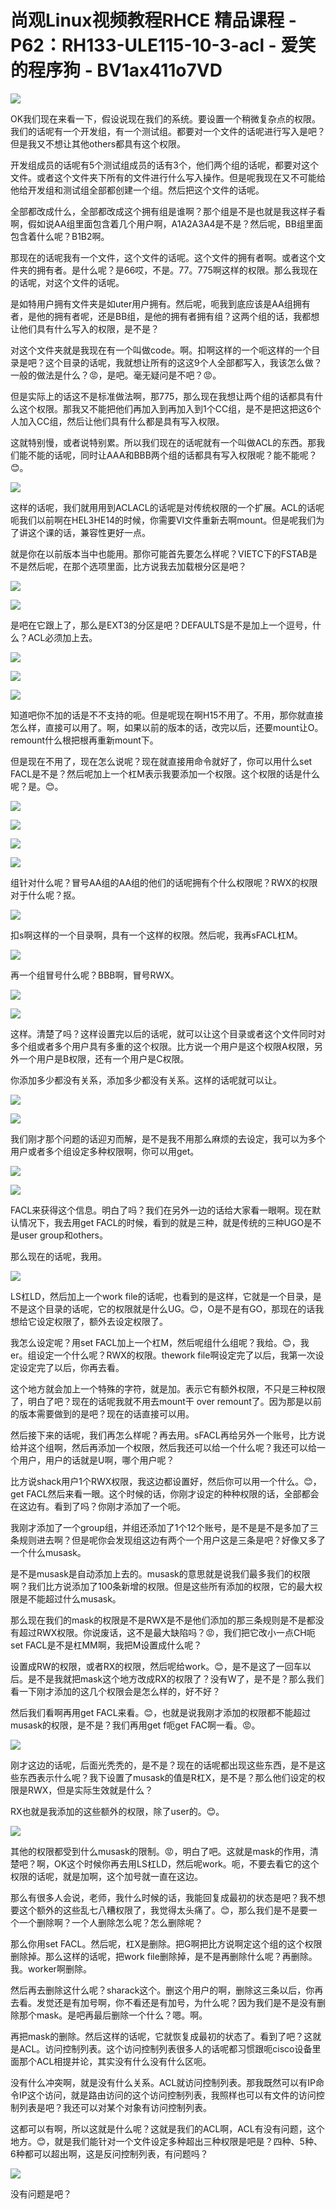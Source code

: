 # 尚观Linux视频教程RHCE 精品课程 - P62：RH133-ULE115-10-3-acl - 爱笑的程序狗 - BV1ax411o7VD

![](img/3a03a41e434df2421752fdb0a4f7c064_0.png)

OK我们现在来看一下，假设说现在我们的系统。要设置一个稍微复杂点的权限。我们的话呢有一个开发组，有一个测试组。都要对一个文件的话呢进行写入是吧？但是我又不想让其他others都具有这个权限。

开发组成员的话呢有5个测试组成员的话有3个，他们两个组的话呢，都要对这个文件。或者这个文件夹下所有的文件进行什么写入操作。但是呢我现在又不可能给他给开发组和测试组全部都创建一个组。然后把这个文件的话呢。

全部都改成什么，全部都改成这个拥有组是谁啊？那个组是不是也就是我这样子看啊，假如说AA组里面包含着几个用户啊，A1A2A3A4是不是？然后呢，BB组里面包含着什么呢？B1B2啊。

那现在的话呢我有一个文件，这个文件的话呢。这个文件的拥有者啊。或者这个文件夹的拥有者。是什么呢？是66哎，不是。77。775啊这样的权限。那么我现在的话呢，对这个文件的话呢。

是如特用户拥有文件夹是如uter用户拥有。然后呢，呃我到底应该是AA组拥有者，是他的拥有者呢，还是BB组，是他的拥有者拥有组？这两个组的话，我都想让他们具有什么写入的权限，是不是？

对这个文件夹就是我现在有一个叫做code。啊。扣啊这样的一个呃这样的一个目录是吧？这个目录的话呢，我就想让所有的这这9个人全部都写入，我该怎么做？一般的做法是什么？😡，是吧。毫无疑问是不吧？😡。

但是实际上的话这不是标准做法啊，那775，那么现在我想让两个组的话都具有什么这个权限。那我又不能把他们再加入到再加入到1个CC组，是不是把这把这6个人加入CC组，然后让他们具有什么都是具有写入权限。

这就特别慢，或者说特别累。所以我们现在的话呢就有一个叫做ACL的东西。那我们能不能的话呢，同时让AAA和BBB两个组的话都具有写入权限呢？能不能呢？😊。



![](img/3a03a41e434df2421752fdb0a4f7c064_2.png)

这样的话呢，我们就用用到ACLACL的话呢是对传统权限的一个扩展。ACL的话呢呃我们以前啊在HEL3HE14的时候，你需要VI文件重新去啊mount。但是呢我们为了讲这个课的话，兼容性更好一点。

就是你在以前版本当中也能用。那你可能首先要怎么样呢？VIETC下的FSTAB是不是然后呢，在那个选项里面，比方说我去加载根分区是吧？



![](img/3a03a41e434df2421752fdb0a4f7c064_4.png)

![](img/3a03a41e434df2421752fdb0a4f7c064_5.png)

是吧在它跟上了，那么是EXT3的分区是吧？DEFAULTS是不是加上一个逗号，什么？ACL必须加上去。



![](img/3a03a41e434df2421752fdb0a4f7c064_7.png)

![](img/3a03a41e434df2421752fdb0a4f7c064_8.png)

![](img/3a03a41e434df2421752fdb0a4f7c064_9.png)

知道吧你不加的话是不不支持的呃。但是呢现在啊H15不用了。不用，那你就直接怎么样，直接可以用了。啊，如果以前的版本的话，改完以后，还要mount让O。remount什么根把根再重新mount下。

但是现在不用了，现在怎么说呢？现在就直接用命令就好了，你可以用什么set FACL是不是？然后呢加上一个杠M表示我要添加一个权限。这个权限的话是什么呢？是。😊。



![](img/3a03a41e434df2421752fdb0a4f7c064_11.png)

![](img/3a03a41e434df2421752fdb0a4f7c064_12.png)

![](img/3a03a41e434df2421752fdb0a4f7c064_13.png)

![](img/3a03a41e434df2421752fdb0a4f7c064_14.png)

组针对什么呢？冒号AA组的AA组的他们的话呢拥有个什么权限呢？RWX的权限对于什么呢？抠。

![](img/3a03a41e434df2421752fdb0a4f7c064_16.png)

扣s啊这样的一个目录啊，具有一个这样的权限。然后呢，我再sFACL杠M。

![](img/3a03a41e434df2421752fdb0a4f7c064_18.png)

再一个组冒号什么呢？BBB啊，冒号RWX。

![](img/3a03a41e434df2421752fdb0a4f7c064_20.png)

![](img/3a03a41e434df2421752fdb0a4f7c064_21.png)

这样。清楚了吗？这样设置完以后的话呢，就可以让这个目录或者这个文件同时对多个组或者多个用户具有多重的这个权限。比方说一个用户是这个权限A权限，另外一个用户是B权限，还有一个用户是C权限。

你添加多少都没有关系，添加多少都没有关系。这样的话呢就可以让。

![](img/3a03a41e434df2421752fdb0a4f7c064_23.png)

![](img/3a03a41e434df2421752fdb0a4f7c064_24.png)

我们刚才那个问题的话迎刃而解，是不是我不用那么麻烦的去设定，我可以为多个用户或者多个组设定多种权限啊，你可以用get。



![](img/3a03a41e434df2421752fdb0a4f7c064_26.png)

![](img/3a03a41e434df2421752fdb0a4f7c064_27.png)

FACL来获得这个信息。明白了吗？我们在另外一边的话给大家看一眼啊。现在默认情况下，我去用get FACL的时候，看到的就是三种，就是传统的三种UGO是不是user group和others。

那么现在的话呢，我用。

![](img/3a03a41e434df2421752fdb0a4f7c064_29.png)

LS杠LD，然后加上一个work file的话呢，也看到的是这样，它就是一个目录，是不是这个目录的话呢，它的权限就是什么UG。😊，O是不是有GO，那现在的话我想给它设定权限了，额外去设定权限了。

我怎么设定呢？用set FACL加上一个杠M，然后呢组什么组呢？我给。😊，我er。组设定一个什么呢？RWX的权限。thework file啊设定完了以后，我第一次设定设定完了以后，你再去看。

这个地方就会加上一个特殊的字符，就是加。表示它有额外权限，不只是三种权限了，明白了吧？现在的话呢我就不用去mount干 over remount了。因为那是以前的版本需要做到的是吧？现在的话直接可以用。

然后接下来的话呢，我们再怎么样呢？再去用。sFACL再给另外一个账号，比方说给并这个组啊，然后再添加一个权限，然后我还可以给一个什么呢？我还可以给一个用户，用户的话就是U啊，哪个用户呢？

比方说shack用户1个RWX权限，我这边都设置好，然后你可以用一个什么。😊，get FACL然后来看一眼。这个时候的话，你刚才设定的种种权限的话，全部都会在这边有。看到了吗？你刚才添加了一个呃。

我刚才添加了一个group组，并组还添加了1个12个账号，是不是是不是多加了三条规则进去啊？但是呢你会发现组这边有两个一个用户这是三条是吧？好像又多了一个什么musask。

是不是musask是自动添加上去的。musask的意思就是说我们最多我们的权限啊？我们比方说添加了100条新增的权限。但是这些所有添加的权限，它的最大权限是不能超过什么musask。

那么现在我们的mask的权限是不是RWX是不是他们添加的那三条规则是不是都没有超过RWX权限。你说废话，这不是最大缺陷吗？😡，我们把它改小一点CH呃set FACL是不是杠MM啊，我把M设置成什么呢？

设置成RW的权限，或者RX的权限，然后呢给work。😊，是不是这了一回车以后。是不是我就把mask这个地方改成RX的权限了？没有W了，是不是？那么我们看一下刚才添加的这几个权限会是怎么样的，好不好？

然后我们看啊再用get FACL来看。😊，也就是说我刚才添加的权限都不能超过musask的权限，是不是？我们再用get f呃get FAC啊一看。😡。



![](img/3a03a41e434df2421752fdb0a4f7c064_31.png)

刚才这边的话呢，后面光秃秃的，是不是？现在的话呢都出现这些东西，是不是这些东西表示什么呢？我下设置了musask的值是R杠X，是不是？那么他们设定的权限是RWX，但是实际生效就是什么？

RX也就是我添加的这些额外的权限，除了user的。😊。

![](img/3a03a41e434df2421752fdb0a4f7c064_33.png)

其他的权限都受到什么musask的限制。😡，明白了吧。这就是mask的作用，清楚吧？啊，OK这个时候你再去用LS杠LD，然后呢work。呃，不要去看它的这个权限的话呢，就是加啊，这个加号就一直在这边。

那么有很多人会说，老师，我什么时候的话，我能回复成最初的状态是吧？我不想要这个额外的这些乱七八糟权限了，我觉得太头痛了。😊，那么我们是不是要一个一个删除啊？一个人删除怎么呢？怎么删除呢？

那么你用set FACL。然后呢，杠X是删除。把G啊把比方说啊定这个组的这个权限删除掉。那么这样的话呢，把work file删除掉，是不是再删除什么呢？再删除。我。worker啊删除。

然后再去删除这什么呢？sharack这个。删这个用户的啊，删除这三条以后，你再去看。发觉还是有加号啊，你不看还是有加号，为什么呢？因为我们是不是没有删除那个mask。是吧再最后删除一个什么？嗯。啊。

再把mask的删除。然后这样的话呢，它就恢复成最初的状态了。看到了吧？这就是ACL。访问控制列表。这个访问控制列表很多人的话呢都习惯跟呃cisco设备里面那个ACL相提并论，其实没有什么没有什么区呃。

没有什么冲突啊，就是没有什么关系。ACL就访问控制列表。那我既然可以有IP命令IP这个访问，就是路由访问的这个访问控制列表，我照样也可以有文件的访问控制列表是吧？我还可以对某个对象有访问控制列表。

这都可以有啊，所以这就是什么呢？这就是我们的ACL啊，ACL有没有问题，这个地方。😊，就是我们能针对一个文件设定多种超出三种权限是吧是？四种、5种、6种都可以超出啊，这是反问控制列表，有问题吗？



![](img/3a03a41e434df2421752fdb0a4f7c064_35.png)

没有问题是吧？